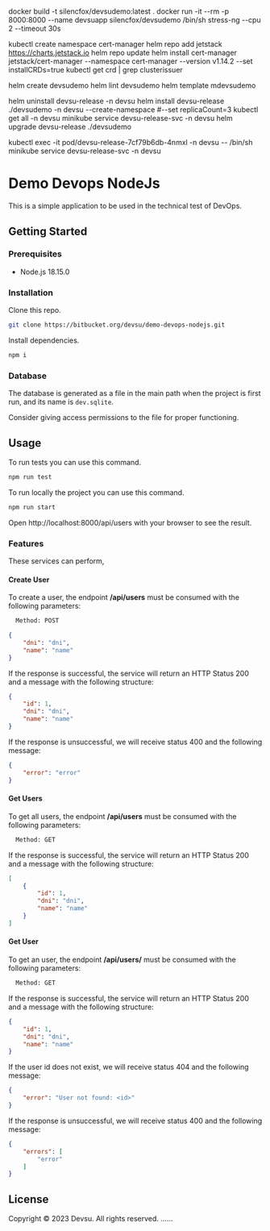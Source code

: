 #
docker build -t silencfox/devsudemo:latest	 .
docker run -it --rm -p 8000:8000 --name devsuapp silencfox/devsudemo /bin/sh
stress-ng --cpu 2 --timeout 30s

kubectl create namespace cert-manager
helm repo add jetstack https://charts.jetstack.io
helm repo update
helm install cert-manager jetstack/cert-manager --namespace cert-manager --version v1.14.2 --set installCRDs=true
kubectl get crd | grep clusterissuer

helm create devsudemo
helm lint devsudemo
helm template mdevsudemo

helm uninstall devsu-release -n devsu
helm install devsu-release ./devsudemo -n devsu --create-namespace #--set replicaCount=3
kubectl get all -n devsu
minikube service devsu-release-svc -n devsu
helm upgrade devsu-release ./devsudemo

kubectl exec -it pod/devsu-release-7cf79b6db-4nmxl -n devsu -- /bin/sh
minikube service devsu-release-svc -n devsu


# Demo Devops NodeJs

This is a simple application to be used in the technical test of DevOps.

## Getting Started

### Prerequisites

- Node.js 18.15.0

### Installation

Clone this repo.

```bash
git clone https://bitbucket.org/devsu/demo-devops-nodejs.git
```

Install dependencies.

```bash
npm i
```

### Database

The database is generated as a file in the main path when the project is first run, and its name is `dev.sqlite`.

Consider giving access permissions to the file for proper functioning.

## Usage

To run tests you can use this command.

```bash
npm run test
```

To run locally the project you can use this command.

```bash
npm run start
```

Open http://localhost:8000/api/users with your browser to see the result.

### Features

These services can perform,

#### Create User

To create a user, the endpoint **/api/users** must be consumed with the following parameters:

```bash
  Method: POST
```

```json
{
    "dni": "dni",
    "name": "name"
}
```

If the response is successful, the service will return an HTTP Status 200 and a message with the following structure:

```json
{
    "id": 1,
    "dni": "dni",
    "name": "name"
}
```

If the response is unsuccessful, we will receive status 400 and the following message:

```json
{
    "error": "error"
}
```

#### Get Users

To get all users, the endpoint **/api/users** must be consumed with the following parameters:

```bash
  Method: GET
```

If the response is successful, the service will return an HTTP Status 200 and a message with the following structure:

```json
[
    {
        "id": 1,
        "dni": "dni",
        "name": "name"
    }
]
```

#### Get User

To get an user, the endpoint **/api/users/<id>** must be consumed with the following parameters:

```bash
  Method: GET
```

If the response is successful, the service will return an HTTP Status 200 and a message with the following structure:

```json
{
    "id": 1,
    "dni": "dni",
    "name": "name"
}
```

If the user id does not exist, we will receive status 404 and the following message:

```json
{
    "error": "User not found: <id>"
}
```

If the response is unsuccessful, we will receive status 400 and the following message:

```json
{
    "errors": [
        "error"
    ]
}
```

## License

Copyright © 2023 Devsu. All rights reserved.
......

